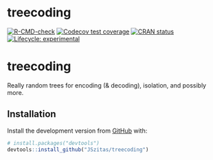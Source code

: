 
<!-- README.md is generated from README.Rmd. Please edit that file -->

# treecoding

<!-- badges: start -->

[![R-CMD-check](https://github.com/JSzitas/treecoding/workflows/R-CMD-check/badge.svg)](https://github.com/JSzitas/treecoding/actions)
[![Codecov test
coverage](https://codecov.io/gh/JSzitas/treecoding/branch/main/graph/badge.svg)](https://codecov.io/gh/JSzitas/treecoding?branch=main)
[![CRAN
status](https://www.r-pkg.org/badges/version/treecoding)](https://CRAN.R-project.org/package=treecoding)
[![Lifecycle:
experimental](https://img.shields.io/badge/lifecycle-experimental-orange.svg)](https://lifecycle.r-lib.org/articles/stages.html#experimental)
<!-- badges: end -->

# treecoding

Really random trees for encoding (& decoding), isolation, and possibly
more.

## Installation

Install the development version from [GitHub](https://github.com/) with:

``` r
# install.packages("devtools")
devtools::install_github("JSzitas/treecoding")
```
